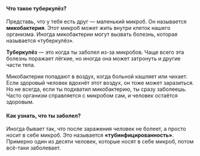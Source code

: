#### Что такое туберкулёз?

Представь, что у тебя есть друг — маленький микроб. Он называется **микобактерия**. Этот микроб может жить внутри клеток нашего организма. Иногда микобактерии могут вызвать болезнь, которая называется «туберкулёз».

**Туберкулёз** — это когда ты заболел из-за микробов. Чаще всего эта болезнь поражает лёгкие, но иногда она может затронуть и другие части тела.

Микобактерии попадают в воздух, когда больной кашляет или чихает. Если здоровый человек вдохнёт этот воздух, он тоже может заразиться. Но не всегда, если ты подхватил микобактерию, ты сразу заболеешь. Часто организм справляется с микробом сам, и человек остаётся здоровым.

#### Как узнать, что ты заболел?

Иногда бывает так, что после заражения человек не болеет, а просто носит в себе микроб. Это называется **«тубинфицированность»**. Примерно один из десяти человек, которые носят в себе микроб, потом всё-таки заболевает.